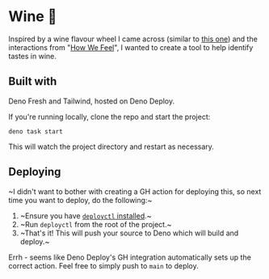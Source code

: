 # Wine 🍇

Inspired by a wine flavour wheel I came across (similar to
[this one](https://winefolly.com/tips/wine-aroma-wheel-100-flavors/)) and the
interactions from "[How We Feel](https://howwefeel.org/)", I wanted to create a
tool to help identify tastes in wine.

## Built with

Deno Fresh and Tailwind, hosted on Deno Deploy.

If you're running locally, clone the repo and start the project:

```
deno task start
```

This will watch the project directory and restart as necessary.


## Deploying

~I didn't want to bother with creating a GH action for deploying this, so next time you want to deploy, do the following:~

1. ~Ensure you have [`deployctl` installed](https://docs.deno.com/deploy/manual/deployctl).~
2. ~Run `deployctl` from the root of the project.~
3. ~That's it! This will push your source to Deno which will build and deploy.~

Errh - seems like Deno Deploy's GH integration automatically sets up the correct action. Feel free to simply push to `main` to deploy.
